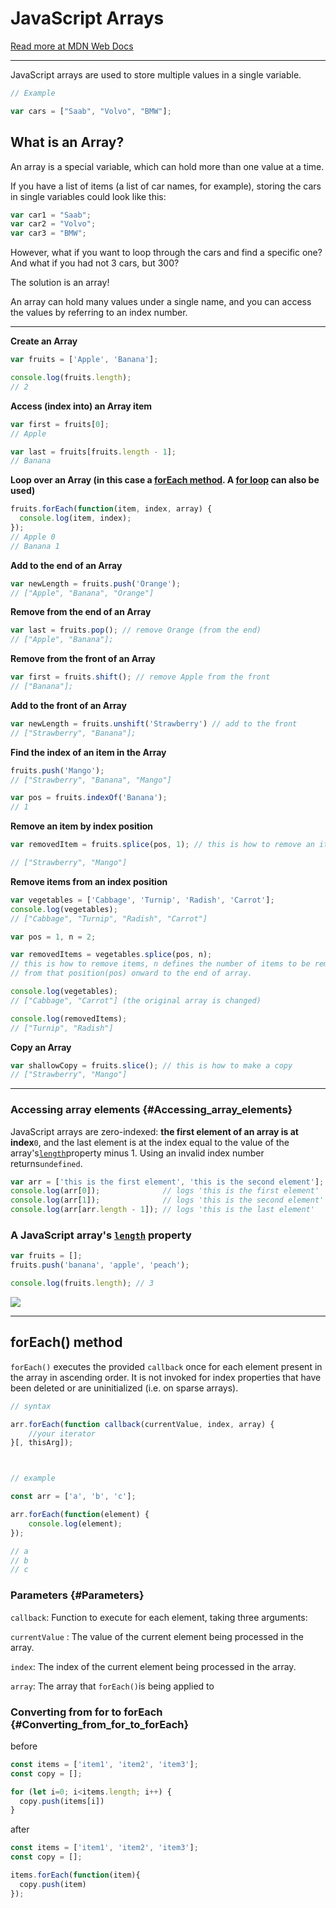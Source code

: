 # JavaScript Arrays

[Read more at MDN Web Docs](https://developer.mozilla.org/en-US/docs/Web/JavaScript/Reference/Global_Objects/Array)

---

JavaScript arrays are used to store multiple values in a single variable.

```js
// Example

var cars = ["Saab", "Volvo", "BMW"];
```

## What is an Array?

An array is a special variable, which can hold more than one value at a time.

If you have a list of items \(a list of car names, for example\), storing the cars in single variables could look like this:

```js
var car1 = "Saab";
var car2 = "Volvo";
var car3 = "BMW";
```

However, what if you want to loop through the cars and find a specific one? And what if you had not 3 cars, but 300?

The solution is an array!

An array can hold many values under a single name, and you can access the values by referring to an index number.

---

**Create an Array**

```js
var fruits = ['Apple', 'Banana'];

console.log(fruits.length);
// 2
```

**Access \(index into\) an Array item**

```js
var first = fruits[0];
// Apple

var last = fruits[fruits.length - 1];
// Banana
```

**Loop over an Array \(in this case a **[**forEach method**](https://developer.mozilla.org/en-US/docs/Web/JavaScript/Reference/Global_Objects/Array/forEach).** A **[**for loop**](https://developer.mozilla.org/en-US/docs/Web/JavaScript/Reference/Statements/for)** can also be used\)**

```js
fruits.forEach(function(item, index, array) {
  console.log(item, index);
});
// Apple 0
// Banana 1
```

**Add to the end of an Array**

```js
var newLength = fruits.push('Orange');
// ["Apple", "Banana", "Orange"]
```

**Remove from the end of an Array**

```js
var last = fruits.pop(); // remove Orange (from the end)
// ["Apple", "Banana"];
```

**Remove from the front of an Array**

```js
var first = fruits.shift(); // remove Apple from the front
// ["Banana"];
```

**Add to the front of an Array**

```js
var newLength = fruits.unshift('Strawberry') // add to the front
// ["Strawberry", "Banana"];
```

**Find the index of an item in the Array**

```js
fruits.push('Mango');
// ["Strawberry", "Banana", "Mango"]

var pos = fruits.indexOf('Banana');
// 1
```

**Remove an item by index position**

```js
var removedItem = fruits.splice(pos, 1); // this is how to remove an item

// ["Strawberry", "Mango"]
```

**Remove items from an index position**

```js
var vegetables = ['Cabbage', 'Turnip', 'Radish', 'Carrot'];
console.log(vegetables); 
// ["Cabbage", "Turnip", "Radish", "Carrot"]

var pos = 1, n = 2;

var removedItems = vegetables.splice(pos, n); 
// this is how to remove items, n defines the number of items to be removed,
// from that position(pos) onward to the end of array.

console.log(vegetables); 
// ["Cabbage", "Carrot"] (the original array is changed)

console.log(removedItems); 
// ["Turnip", "Radish"]
```

**Copy an Array**

```js
var shallowCopy = fruits.slice(); // this is how to make a copy
// ["Strawberry", "Mango"]
```

---

### Accessing array elements {#Accessing_array_elements}

JavaScript arrays are zero-indexed: **the first element of an array is at index**`0`, and the last element is at the index equal to the value of the array's[`length`](https://developer.mozilla.org/en-US/docs/Web/JavaScript/Reference/Global_Objects/Array/length)property minus 1. Using an invalid index number returns`undefined`.

```js
var arr = ['this is the first element', 'this is the second element'];
console.log(arr[0]);              // logs 'this is the first element'
console.log(arr[1]);              // logs 'this is the second element'
console.log(arr[arr.length - 1]); // logs 'this is the last element'
```

### A JavaScript array's [`length`](https://developer.mozilla.org/en-US/docs/Web/JavaScript/Reference/Global_Objects/Array/length) property

```js
var fruits = [];
fruits.push('banana', 'apple', 'peach');

console.log(fruits.length); // 3
```

![](https://i.imgur.com/BG4RUNt.png)

---

## forEach\(\) method

`forEach()` executes the provided `callback` once for each element present in the array in ascending order. It is not invoked for index properties that have been deleted or are uninitialized \(i.e. on sparse arrays\).

```js
// syntax

arr.forEach(function callback(currentValue, index, array) {
    //your iterator
}[, thisArg]);



// example

const arr = ['a', 'b', 'c'];

arr.forEach(function(element) {
    console.log(element);
});

// a
// b
// c
```

### Parameters {#Parameters}

`callback`: Function to execute for each element, taking three arguments:

`currentValue` : The value of the current element being processed in the array.

`index`: The index of the current element being processed in the array.

`array`: The array that `forEach()`is being applied to



### Converting from for to forEach {#Converting_from_for_to_forEach}

before

```js
const items = ['item1', 'item2', 'item3'];
const copy = [];

for (let i=0; i<items.length; i++) {
  copy.push(items[i])
}
```

after

```js
const items = ['item1', 'item2', 'item3'];
const copy = [];

items.forEach(function(item){
  copy.push(item)
});
```




